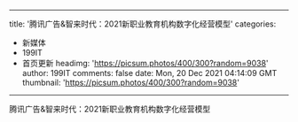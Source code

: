 
---
title: '腾讯广告&智来时代：2021新职业教育机构数字化经营模型'
categories: 
 - 新媒体
 - 199IT
 - 首页更新
headimg: 'https://picsum.photos/400/300?random=9038'
author: 199IT
comments: false
date: Mon, 20 Dec 2021 04:14:09 GMT
thumbnail: 'https://picsum.photos/400/300?random=9038'
---

<div>   
腾讯广告&智来时代：2021新职业教育机构数字化经营模型  
</div>
            
